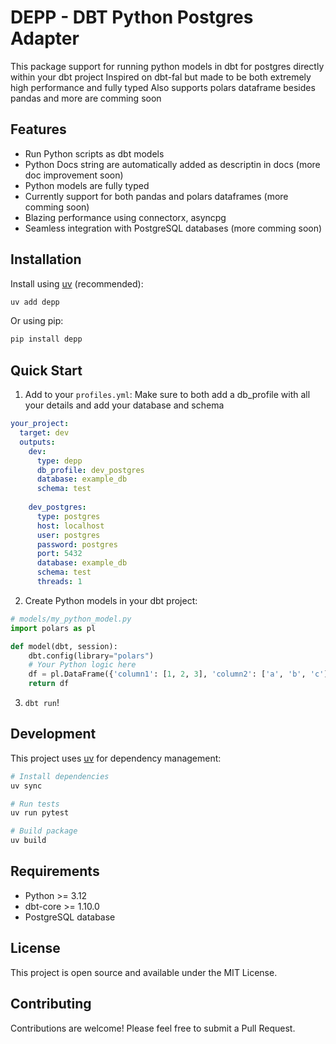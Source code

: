 # DEPP - DBT Python Postgres Adapter
This package support for running python models in dbt for postgres directly within your dbt project
Inspired on dbt-fal but made to be both extremely high performance and fully typed
Also supports polars dataframe besides pandas and more are comming soon

## Features

- Run Python scripts as dbt models
- Python Docs string are automatically added as descriptin in docs (more doc improvement soon)
- Python models are fully typed
- Currently support for both pandas and polars dataframes (more comming soon)
- Blazing performance using connectorx, asyncpg
- Seamless integration with PostgreSQL databases (more comming soon)

## Installation

Install using [uv](https://docs.astral.sh/uv/) (recommended):

```bash
uv add depp
```

Or using pip:

```bash
pip install depp
```

## Quick Start

1. Add to your `profiles.yml`:
Make sure to both add a db_profile with all your details and add your database and schema

```yaml
your_project:
  target: dev
  outputs:
    dev:
      type: depp
      db_profile: dev_postgres
      database: example_db
      schema: test
      
    dev_postgres:
      type: postgres
      host: localhost
      user: postgres
      password: postgres
      port: 5432
      database: example_db
      schema: test
      threads: 1
```

2. Create Python models in your dbt project:

```python
# models/my_python_model.py
import polars as pl

def model(dbt, session):
    dbt.config(library="polars")
    # Your Python logic here
    df = pl.DataFrame({'column1': [1, 2, 3], 'column2': ['a', 'b', 'c']})
    return df
```
3. `dbt run`!

## Development
This project uses [uv](https://docs.astral.sh/uv/) for dependency management:

```bash
# Install dependencies
uv sync

# Run tests
uv run pytest

# Build package
uv build
```

## Requirements

- Python >= 3.12
- dbt-core >= 1.10.0
- PostgreSQL database

## License

This project is open source and available under the MIT License.

## Contributing

Contributions are welcome! Please feel free to submit a Pull Request.